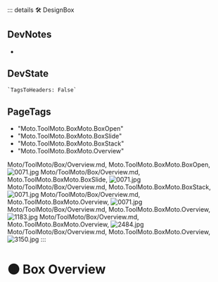 ::: details 🛠 <dev>DesignBox</dev>

## DevNotes

-

## DevState

```py
`TagsToHeaders: False`
```

<h2>PageTags</h2>

- "Moto.ToolMoto.BoxMoto.BoxOpen"
- "Moto.ToolMoto.BoxMoto.BoxSlide"
- "Moto.ToolMoto.BoxMoto.BoxStack"
- "Moto.ToolMoto.BoxMoto.Overview"

Moto/ToolMoto/Box/Overview.md, <dev>Moto.ToolMoto.BoxMoto.BoxOpen</dev>, ![0071.jpg](/PaperPhoto/0071.jpg)
Moto/ToolMoto/Box/Overview.md, <dev>Moto.ToolMoto.BoxMoto.BoxSlide</dev>, ![0071.jpg](/PaperPhoto/0071.jpg)
Moto/ToolMoto/Box/Overview.md, <dev>Moto.ToolMoto.BoxMoto.BoxStack</dev>, ![0071.jpg](/PaperPhoto/0071.jpg)
Moto/ToolMoto/Box/Overview.md, <dev>Moto.ToolMoto.BoxMoto.Overview</dev>, ![0071.jpg](/PaperPhoto/0071.jpg)
Moto/ToolMoto/Box/Overview.md, <dev>Moto.ToolMoto.BoxMoto.Overview</dev>, ![1183.jpg](/PaperPhoto/1183.jpg)
Moto/ToolMoto/Box/Overview.md, <dev>Moto.ToolMoto.BoxMoto.Overview</dev>, ![2484.jpg](/PaperPhoto/2484.jpg)
Moto/ToolMoto/Box/Overview.md, <dev>Moto.ToolMoto.BoxMoto.Overview</dev>, ![3150.jpg](/PaperPhoto/3150.jpg)
:::

# 🟠 <moto>Box Overview</moto>
